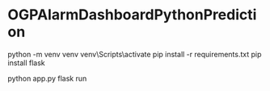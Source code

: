 # OGPAlarmDashboardPythonPrediction

python -m venv venv
venv\Scripts\activate
pip install -r requirements.txt
pip install flask

python app.py
flask run
